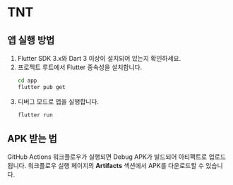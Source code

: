 # TNT

## 앱 실행 방법
1. Flutter SDK 3.x와 Dart 3 이상이 설치되어 있는지 확인하세요.
2. 프로젝트 루트에서 Flutter 종속성을 설치합니다.
   ```bash
   cd app
   flutter pub get
   ```
3. 디버그 모드로 앱을 실행합니다.
   ```bash
   flutter run
   ```

## APK 받는 법
GitHub Actions 워크플로우가 실행되면 Debug APK가 빌드되어 아티팩트로 업로드됩니다. 워크플로우 실행 페이지의 **Artifacts** 섹션에서 APK를 다운로드할 수 있습니다.
